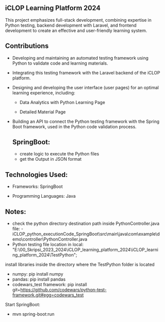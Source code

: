 

## iCLOP Learning Platform 2024

This project emphasizes full-stack development, combining expertise in Python testing, backend development with Laravel, and frontend development to create an effective and user-friendly learning system.

## Contributions
- Developing and maintaining an automated testing framework using Python to validate code and learning materials.

- Integrating this testing framework with the Laravel backend of the iCLOP platform.

- Designing and developing the user interface (user pages) for an optimal learning experience, including:

    - Data Analytics with Python Learning Page

    - Detailed Material Page

- Building an API to connect the Python testing framework with the Spring Boot framework, used in the Python code validation process.
  
  ## SpringBoot: 
    - create logic to execute the Python files
    - get the Output in JSON format

## Technologies Used:
- Frameworks: SpringBoot

- Programming Languages: Java


## Notes:
- check the python directory destination path inside PythonController.java file:
      - iCLOP_python_executionCode_SpringBoot\src\main\java\com\example\demo\controller\PythonController.java
- Python testing file location in local: "E:\\00_Skripsi_2023_2024\\iCLOP_learning_platform_2024\\iCLOP_learning_platform_2024\\TestPython"; 
      

install libraries inside the directory where the TestPython folder is located
- numpy: pip install numpy
- pandas: pip install pandas
- codewars_test framework: pip install git+https://github.com/codewars/python-test-framework.git#egg=codewars_test              

Start SpringBoot: 
- mvn spring-boot:run
